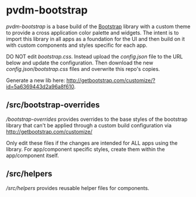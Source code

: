# pvdm-bootstrap

*pvdm-bootstrap* is a base build of the [Bootstrap](http://getbootstrap.com) library with a custom theme to provide a cross application color palette and widgets. The intent is to import this library in all apps as a foundation for the UI and then build on it with custom components and styles specific for each app.

DO NOT edit *bootstrap.css*. Instead upload the *config.json* file to the URL below and update the configuration. Then download the new *config.json*/*bootstrap.css* files and overwrite this repo's copies.

Generate a new lib here:
http://getbootstrap.com/customize/?id=5a6369443d2a96a8f610. 

## /src/bootstrap-overrides

*/bootstrap-overrides* provides overrides to the base styles of the bootstrap library that can't be applied through a custom build configuration via http://getbootstrap.com/customize/

Only edit these files if the changes are intended for ALL apps using the library. For app/component specific styles, create them within the app/component itself.

## /src/helpers

*/src/helpers* provides reusable helper files for components.
